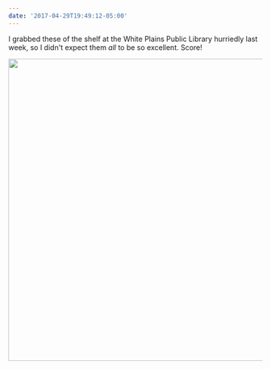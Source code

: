 ```yaml
---
date: '2017-04-29T19:49:12-05:00'
---
```

I grabbed these of the shelf at the White Plains Public Library hurriedly last week, so I didn't expect them _all_ to be so excellent. Score!

<img src="/posts/uploads/2017/a82c502190.jpg" width="600" height="600" style="height: auto" />
